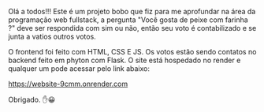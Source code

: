 Olá a todos!!! Este é um projeto bobo que fiz para me aprofundar na área da programação web fullstack,
a pergunta "Você gosta de peixe com farinha ?" deve ser respondida com sim ou não, então seu voto é contabilizado e se junta a vatios outros votos.

O frontend foi feito com HTML, CSS E JS. 
Os votos estão sendo contatos no backend feito em phyton com Flask.
O site está hospedado no render e qualquer um pode acessar pelo link abaixo:

https://website-9cmm.onrender.com

Obrigado. ✋😀
